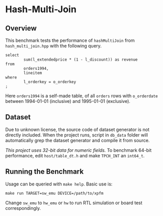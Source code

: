 # Hash-Multi-Join

## Overview

This benchmark tests the performance of `hashMultiJoin` from `hash_multi_join.hpp`
with the following query.

```
select
        sum(l_extendedprice * (1 - l_discount)) as revenue
from
        orders1994,
        lineitem
where
        l_orderkey = o_orderkey
;

```

Here `orders1994` is a self-made table, of all `orders` rows with `o_orderdate` between 1994-01-01 (inclusive) and 1995-01-01 (exclusive).

## Dataset


Due to unknown license, the source code of dataset generator is not directly included.
When the project runs, script in `db_data` folder will automatically grep the dataset generator
and compile it from source.

_This project uses 32-bit data for numeric fields._
To benchmark 64-bit performance, edit `host/table_dt.h` and make `TPCH_INT` an `int64_t`.

## Running the Benchmark

Usage can be queried with `make help`. Basic use is:

```
make run TARGET=sw_emu DEVICE=/path/to/xpfm
```

Change `sw_emu` to `hw_emu` or `hw` to run RTL simulation or board test correspondingly.
